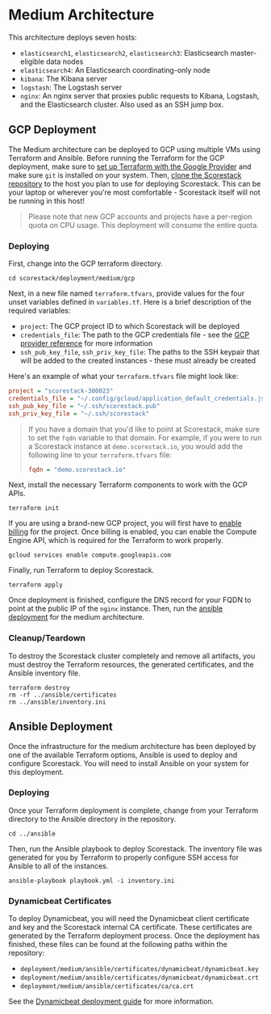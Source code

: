 Medium Architecture
===================

This architecture deploys seven hosts:

- `elasticsearch1`, `elasticsearch2`, `elasticsearch3`: Elasticsearch master-eligible data nodes
- `elasticsearch4`: An Elasticsearch coordinating-only node
- `kibana`: The Kibana server
- `logstash`: The Logstash server
- `nginx`: An nginx server that proxies public requests to Kibana, Logstash, and the Elasticsearch cluster. Also used as an SSH jump box.

GCP Deployment
--------------

The Medium architecture can be deployed to GCP using multiple VMs using Terraform and Ansible. Before running the Terraform for the GCP deployment, make sure to [set up Terraform with the Google Provider](https://www.terraform.io/docs/providers/google/guides/getting_started.html) and make sure `git` is installed on your system. Then, [clone the Scorestack repository](cloning.md) to the host you plan to use for deploying Scorestack. This can be your laptop or wherever you're most comfortable - Scorestack itself will not be running in this host!

> Please note that new GCP accounts and projects have a per-region quota on CPU usage. This deployment will consume the entire quota.

### Deploying

First, change into the GCP terraform directory.

```shell
cd scorestack/deployment/medium/gcp
```

Next, in a new file named `terraform.tfvars`, provide values for the four unset variables defined in `variables.tf`. Here is a brief description of the required variables:

- `project`: The GCP project ID to which Scorestack will be deployed
- `credentials_file`: The path to the GCP credentials file - see the [GCP provider reference](https://www.terraform.io/docs/providers/google/guides/provider_reference.html#credentials) for more information
- `ssh_pub_key_file`, `ssh_priv_key_file`: The paths to the SSH keypair that will be added to the created instances - these must already be created

Here's an example of what your `terraform.tfvars` file might look like:

```ini
project = "scorestack-300023"
credentials_file = "~/.config/gcloud/application_default_credentials.json"
ssh_pub_key_file = "~/.ssh/scorestack.pub"
ssh_priv_key_file = "~/.ssh/scorestack"
```

> If you have a domain that you'd like to point at Scorestack, make sure to set the `fqdn` variable to that domain. For example, if you were to run a Scorestack instance at `demo.scorestack.io`, you would add the following line to your `terraform.tfvars` file:
> ```ini
> fqdn = "demo.scorestack.io"
> ```

Next, install the necessary Terraform components to work with the GCP APIs.

```shell
terraform init
```

If you are using a brand-new GCP project, you will first have to [enable billing](https://cloud.google.com/billing/docs/how-to/modify-project) for the project. Once billing is enabled, you can enable the Compute Engine API, which is required for the Terraform to work properly.

```shell
gcloud services enable compute.googleapis.com
```

Finally, run Terraform to deploy Scorestack.

```shell
terraform apply
```

Once deployment is finished, configure the DNS record for your FQDN to point at the public IP of the `nginx` instance. Then, run the [ansible deployment](#ansible-deployment) for the medium architecture.

### Cleanup/Teardown

To destroy the Scorestack cluster completely and remove all artifacts, you must destroy the Terraform resources, the generated certificates, and the Ansible inventory file.

```shell
terraform destroy
rm -rf ../ansible/certificates
rm ../ansible/inventory.ini
```

Ansible Deployment
------------------

Once the infrastructure for the medium architecture has been deployed by one of the available Terraform options, Ansible is used to deploy and configure Scorestack. You will need to install Ansible on your system for this deployment.

### Deploying

Once your Terraform deployment is complete, change from your Terraform directory to the Ansible directory in the repository.

```shell
cd ../ansible
```

Then, run the Ansible playbook to deploy Scorestack. The inventory file was generated for you by Terraform to properly configure SSH access for Ansible to all of the instances.

```shell
ansible-playbook playbook.yml -i inventory.ini
```

### Dynamicbeat Certificates

To deploy Dynamicbeat, you will need the Dynamicbeat client certificate and key and the Scorestack internal CA certificate. These certificates are generated by the Terraform deployment process. Once the deployment has finished, these files can be found at the following paths within the repository:

- `deployment/medium/ansible/certificates/dynamicbeat/dynamicbeat.key`
- `deployment/medium/ansible/certificates/dynamicbeat/dynamicbeat.crt`
- `deployment/medium/ansible/certificates/ca/ca.crt`

See the [Dynamicbeat deployment guide](dynamicbeat.md) for more information.